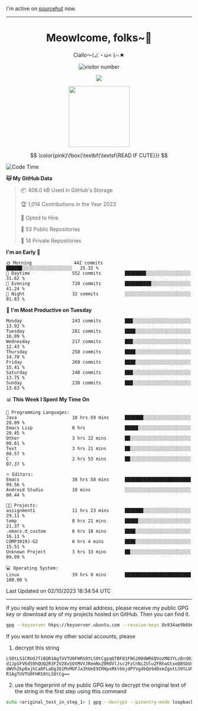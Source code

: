 I'm active on [sourcehut](https://sr.ht/~meow_king/) now. 

---

<div align="center">
  <h1>Meowlcome, folks~👋</h1>
  <p>Ciallo～(∠・ω< )⌒★</p>
</div>

<p align="center">
  <img src="https://count.getloli.com/get/@Ziqi-Yang?theme=rule34" alt="visitor number" />
</p>

<p align="center">
  <img src="https://skillicons.dev/icons?i=rust,c,py,flutter,go,java,js,bash,linux,emacs" />
</p>
<p align="center">
  <img height="165" src="https://github-readme-stats.vercel.app/api?username=Ziqi-Yang&show_icons=true&include_all_commits=true&hide_border=true" />
</p>

$$
\color{pink}\fbox{\textbf{\textsf{READ IF CUTE}}}
$$

<!--START_SECTION:waka-->
![Code Time](http://img.shields.io/badge/Code%20Time-1%2C609%20hrs%2024%20mins-blue)

**🐱 My GitHub Data** 

> 📦 406.0 kB Used in GitHub's Storage 
 > 
> 🏆 1,014 Contributions in the Year 2023
 > 
> 💼 Opted to Hire
 > 
> 📜 53 Public Repositories 
 > 
> 🔑 14 Private Repositories 
 > 
**I'm an Early 🐤** 

```text
🌞 Morning                442 commits         ██████░░░░░░░░░░░░░░░░░░░   25.32 % 
🌆 Daytime                552 commits         ████████░░░░░░░░░░░░░░░░░   31.62 % 
🌃 Evening                720 commits         ██████████░░░░░░░░░░░░░░░   41.24 % 
🌙 Night                  32 commits          ░░░░░░░░░░░░░░░░░░░░░░░░░   01.83 % 
```
📅 **I'm Most Productive on Tuesday** 

```text
Monday                   243 commits         ███░░░░░░░░░░░░░░░░░░░░░░   13.92 % 
Tuesday                  281 commits         ████░░░░░░░░░░░░░░░░░░░░░   16.09 % 
Wednesday                217 commits         ███░░░░░░░░░░░░░░░░░░░░░░   12.43 % 
Thursday                 258 commits         ████░░░░░░░░░░░░░░░░░░░░░   14.78 % 
Friday                   269 commits         ████░░░░░░░░░░░░░░░░░░░░░   15.41 % 
Saturday                 240 commits         ███░░░░░░░░░░░░░░░░░░░░░░   13.75 % 
Sunday                   238 commits         ███░░░░░░░░░░░░░░░░░░░░░░   13.63 % 
```


📊 **This Week I Spent My Time On** 

```text
💬 Programming Languages: 
Java                     10 hrs 59 mins      ███████░░░░░░░░░░░░░░░░░░   28.09 % 
Emacs Lisp               8 hrs               █████░░░░░░░░░░░░░░░░░░░░   20.45 % 
Other                    3 hrs 22 mins       ██░░░░░░░░░░░░░░░░░░░░░░░   08.61 % 
Text                     3 hrs 21 mins       ██░░░░░░░░░░░░░░░░░░░░░░░   08.57 % 
C                        2 hrs 53 mins       ██░░░░░░░░░░░░░░░░░░░░░░░   07.37 % 

🔥 Editors: 
Emacs                    38 hrs 58 mins      █████████████████████████   99.56 % 
Android Studio           10 mins             ░░░░░░░░░░░░░░░░░░░░░░░░░   00.44 % 

🐱‍💻 Projects: 
assignment1              11 hrs 23 mins      ███████░░░░░░░░░░░░░░░░░░   29.11 % 
temp                     8 hrs 21 mins       █████░░░░░░░░░░░░░░░░░░░░   21.37 % 
.emacs.d_custom          6 hrs 18 mins       ████░░░░░░░░░░░░░░░░░░░░░   16.11 % 
COMP3019J-G2             6 hrs 4 mins        ████░░░░░░░░░░░░░░░░░░░░░   15.51 % 
Unknown Project          3 hrs 33 mins       ██░░░░░░░░░░░░░░░░░░░░░░░   09.09 % 

💻 Operating System: 
Linux                    39 hrs 8 mins       █████████████████████████   100.00 % 
```


 Last Updated on 02/10/2023 18:34:54 UTC
<!--END_SECTION:waka-->

-----

If you really want to know my email address, please receive my public GPG key or download any of my projects hosted on GitHub. Then you can find it. 
```bash
gpg --keyserver hkps://keyserver.ubuntu.com --receive-keys 0x934ae9b6b6e9ff34
```
If you want to know my other social accounts, please
1) decrypt this string
```
LS0tLS1CRUdJTiBQR1AgTUVTU0FHRS0tLS0tCgpqQTBFQ1FNS200dWR6QVozM0JYLzBrd0JNU0Ru
d1JpSFV6dS9hQUQ2R3F2V28xSUtMVVJRemNxZ0ROVlJsc2FzCnNiZUluZFRhaGtxeDBSbUxEajVq
dWVhZkp0ajhCa0FLaDg3b1MvMUFJa3hUeE9IRHpxRkt6bjdPYVg4bQo9d0xmZgotLS0tLUVORCBQ
R1AgTUVTU0FHRS0tLS0tCg==
```
2) use the fingerprint of my public GPG key to decrypt the original text of the string in the first step using this command
```bash
echo <original_text_in_step_1> | gpg --decrypt --pinentry-mode loopback --armor
```


